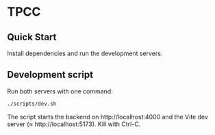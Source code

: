 # TPCC

## Quick Start
Install dependencies and run the development servers.

## Development script
Run both servers with one command:

```bash
./scripts/dev.sh
```
The script starts the backend on http://localhost:4000
and the Vite dev server (≈ http://localhost:5173).
Kill with Ctrl-C.
